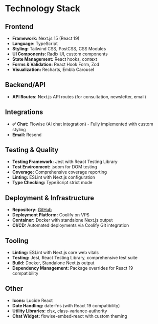 # Technology Stack

## Frontend
- **Framework:** Next.js 15 (React 19)
- **Language:** TypeScript
- **Styling:** Tailwind CSS, PostCSS, CSS Modules
- **UI Components:** Radix UI, custom components
- **State Management:** React hooks, context
- **Forms & Validation:** React Hook Form, Zod
- **Visualization:** Recharts, Embla Carousel

## Backend/API
- **API Routes:** Next.js API routes (for consultation, newsletter, email)

## Integrations
- **✅ Chat:** Flowise (AI chat integration) - Fully implemented with custom styling
- **Email:** Resend

## Testing & Quality
- **Testing Framework:** Jest with React Testing Library
- **Test Environment:** jsdom for DOM testing
- **Coverage:** Comprehensive coverage reporting
- **Linting:** ESLint with Next.js configuration
- **Type Checking:** TypeScript strict mode

## Deployment & Infrastructure
- **Repository:** [GitHub](https://github.com/confersolutions/company-site-td-1a.git)
- **Deployment Platform:** Coolify on VPS
- **Container:** Docker with standalone Next.js output
- **CI/CD:** Automated deployments via Coolify Git integration

## Tooling
- **Linting:** ESLint with Next.js core web vitals
- **Testing:** Jest, React Testing Library, comprehensive test suite
- **Build:** Docker, Standalone Next.js output
- **Dependency Management:** Package overrides for React 19 compatibility

## Other
- **Icons:** Lucide React
- **Date Handling:** date-fns (with React 19 compatibility)
- **Utility Libraries:** clsx, class-variance-authority
- **Chat Widget:** flowise-embed-react with custom theming 